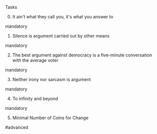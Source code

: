 Tasks

0. It ain't what they call you, it's what you answer to

mandatory


1. Silence is argument carried out by other means

mandatory


2. The best argument against democracy is a five-minute conversation with the average voter

mandatory


3. Neither irony nor sarcasm is argument

mandatory


4. To infinity and beyond

mandatory



5. Minimal Number of Coins for Change

#advanced
